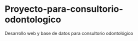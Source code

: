 # Proyecto-para-consultorio-odontologico
Desarrollo web y base de datos para consultorio odontológico
